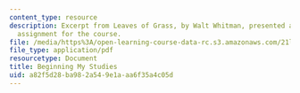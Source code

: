 ```yaml
---
content_type: resource
description: Excerpt from Leaves of Grass, by Walt Whitman, presented as a reading
  assignment for the course.
file: /media/https%3A/open-learning-course-data-rc.s3.amazonaws.com/21l-004-reading-poetry-spring-2009/a82f5d28ba982a549e1aaa6f35a4c05d_MIT21l004s09read03whitman.pdf
file_type: application/pdf
resourcetype: Document
title: Beginning My Studies
uid: a82f5d28-ba98-2a54-9e1a-aa6f35a4c05d
---
```

